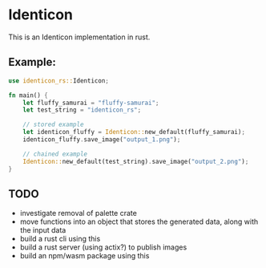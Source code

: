 # Identicon

This is an Identicon implementation in rust.

## Example:
```rust
use identicon_rs::Identicon;

fn main() {
    let fluffy_samurai = "fluffy-samurai";
    let test_string = "identicon_rs";

    // stored example
    let identicon_fluffy = Identicon::new_default(fluffy_samurai);
    identicon_fluffy.save_image("output_1.png");

    // chained example
    Identicon::new_default(test_string).save_image("output_2.png");
}
```

## TODO
- investigate removal of palette crate
- move functions into an object that stores the generated data, along with the input data
- build a rust cli using this
- build a rust server (using actix?) to publish images
- build an npm/wasm package using this
